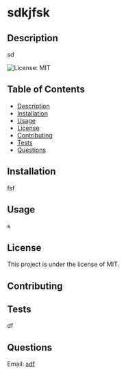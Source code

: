 # sdkjfsk

## Description

sd

![License: MIT](https://img.shields.io/badge/License-MIT-yellow.svg)

## Table of Contents

- [Description](#description)
- [Installation](#installation)
- [Usage](#usage)
- [License](#license)
- [Contributing](#contributing)
- [Tests](#tests)
- [Questions](#questions)

## Installation

fsf

## Usage

s

## License

This project is under the license of MIT.

## Contributing



## Tests

df

## Questions


Email: [sdf](mailto:sdf)

